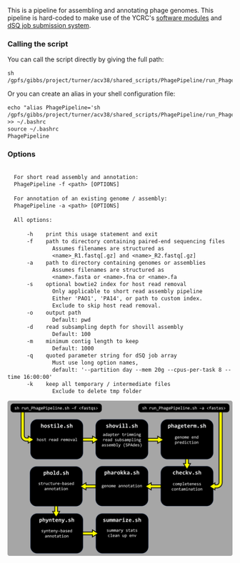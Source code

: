 This is a pipeline for assembling and annotating phage genomes. This pipeline is hard-coded to make use of the YCRC's [software modules](https://docs.ycrc.yale.edu/clusters-at-yale/applications/modules/) and [dSQ job submission system](https://docs.ycrc.yale.edu/clusters-at-yale/job-scheduling/dsq/). 

### Calling the script
You can call the script directly by giving the full path: 
```{bash}
sh /gpfs/gibbs/project/turner/acv38/shared_scripts/PhagePipeline/run_PhagePipeline.sh
```
Or you can create an alias in your shell configuration file:
```{bash}
echo "alias PhagePipeline='sh /gpfs/gibbs/project/turner/acv38/shared_scripts/PhagePipeline/run_PhagePipeline.sh'" >> ~/.bashrc
source ~/.bashrc
PhagePipeline
```
### Options
```{bash}

  For short read assembly and annotation:
  PhagePipeline -f <path> [OPTIONS]

  For annotation of an existing genome / assembly:
  PhagePipeline -a <path> [OPTIONS]

  All options:

      -h    print this usage statement and exit
      -f    path to directory containing paired-end sequencing files
              Assumes filenames are structured as
              <name>_R1.fastq[.gz] and <name>_R2.fastq[.gz]
      -a    path to directory containing genomes or assemblies
              Assumes filenames are structured as
              <name>.fasta or <name>.fna or <name>.fa
      -s    optional bowtie2 index for host read removal
              Only applicable to short read assembly pipeline
              Either 'PAO1', 'PA14', or path to custom index.
              Exclude to skip host read removal.
      -o    output path
              Default: pwd
      -d    read subsampling depth for shovill assembly
              Default: 100
      -m    minimum contig length to keep
              Default: 1000
      -q    quoted parameter string for dSQ job array
              Must use long option names,
              default: '--partition day --mem 20g --cpus-per-task 8 --time 16:00:00'
      -k    keep all temporary / intermediate files
              Exclude to delete tmp folder

```

![](https://github.com/acvill/PhagePipeline/blob/master/pipelinev2.png)
